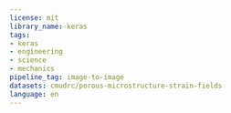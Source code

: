 ```yaml
---
license: mit
library_name: keras
tags:
- keras
- engineering
- science
- mechanics
pipeline_tag: image-to-image
datasets: cmudrc/porous-microstructure-strain-fields
language: en
---
```

